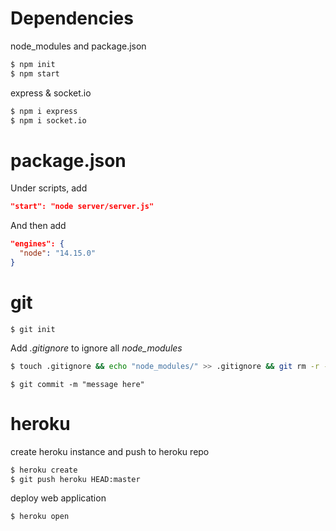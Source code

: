 # Dependencies
node_modules and package.json
```bash
$ npm init
$ npm start
```
express & socket.io
```bash
$ npm i express
$ npm i socket.io
```
# package.json
Under scripts, add 
```json
"start": "node server/server.js"
```
And then add
```json
"engines": {
  "node": "14.15.0" 
}
```
  # git
```git
$ git init
```
Add _.gitignore_ to ignore all _node_modules_
```bash
$ touch .gitignore && echo "node_modules/" >> .gitignore && git rm -r --cached node_modules ; git status
```
```git
$ git commit -m "message here"
```
# heroku
create heroku instance and push to heroku repo
```bash
$ heroku create
$ git push heroku HEAD:master
```
deploy web application
```git
$ heroku open
```